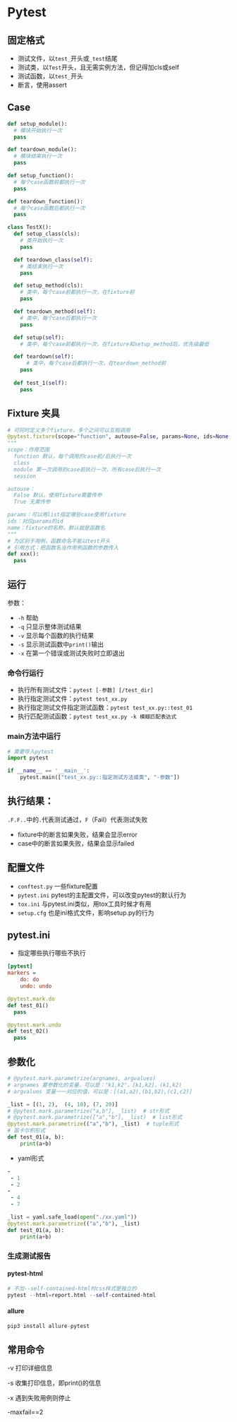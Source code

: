 # Pytest

## 固定格式

- 测试文件，以`test_`开头或`_test`结尾
- 测试类，以`Test`开头，且无需实例方法，但记得加cls或self
- 测试函数，以`test_`开头
- 断言，使用assert

## Case

```python
def setup_module():
  # 模块开始执行一次
  pass

def teardown_module():
  # 模块结束执行一次
  pass

def setup_function():
  # 每个case函数前都执行一次
  pass

def teardown_function():
  # 每个case函数后都执行一次
  pass
```

```python
class TestX():
  def setup_class(cls):
    # 类开始执行一次
    pass

  def teardown_class(self):
    # 类结束执行一次
    pass

  def setup_method(cls):
    # 类中，每个case前都执行一次，在fixture前
    pass

  def teardown_method(self):
    # 类中，每个case后都执行一次
    pass

  def setup(self):
    # 类中，每个case前都执行一次，在fixture和setup_method后，优先级最低

  def teardown(self):
      # 类中，每个case后都执行一次，在teardown_method前
    pass
  
  def test_1(self):
    pass
```

## Fixture 夹具

```python
# 可同时定义多个fixture，多个之间可以互相调用
@pytest.fixture(scope="function", autouse=False, params=None, ids=None, name=None)
"""
scope：作用范围
  function 默认，每个调用的case前/后执行一次
  class
  module 第一次调用的case前执行一次，所有case后执行一次
  session

autouse：
  False 默认，使用fixture需要传参
  True 无需传参

params：可以用list指定哪些case使用fixture
ids：对应params的id
name：fixture的名称，默认就是函数名
"""
# 为区别于用例，函数命名不能以test开头
# 引用方式：把函数名当作用例函数的参数传入
def xxx():
  pass
```

## 运行

参数：

- `-h` 帮助
- `-q` 只显示整体测试结果
- `-v` 显示每个函数的执行结果
- `-s` 显示测试函数中`print()`输出
- `-x` 在第一个错误或测试失败时立即退出

### 命令行运行

- 执行所有测试文件：`pytest [-参数] [/test_dir]`
- 执行指定测试文件：`pytest test_xx.py`
- 执行指定测试文件指定测试函数：`pytest test_xx.py::test_01`
- 执行匹配测试函数：`pytest test_xx.py -k 模糊匹配表达式`

### main方法中运行

```python
# 需要导入pytest
import pytest

if __name__ == '__main__':
    pytest.main(["test_xx.py::指定测试方法或类", "-参数"])
```

## 执行结果：

`.F.F..`中的`.`代表测试通过，`F`（Fail）代表测试失败

- fixture中的断言如果失败，结果会显示error
- case中的断言如果失败，结果会显示failed

## 配置文件

- `conftest.py` 一些fixture配置
- `pytest.ini` pytest的主配置文件，可以改变pytest的默认行为
- `tox.ini` 与pytest.ini类似，用tox工具时候才有用
- `setup.cfg` 也是ini格式文件，影响setup.py的行为

## pytest.ini

- 指定哪些执行哪些不执行

```ini
[pytest]
markers = 
    do: do
    undo: undo
```

```python
@pytest.mark.do
def test_01()
  pass

@pytest.mark.undo
def test_02()
  pass
```

## 参数化

```python
# @pytest.mark.parametrize(argnames, argvalues)
# argnames 要参数化的变量，可以是："k1,k2"，[k1,k2]，(k1,k2)
# argvalues 变量一一对应的值，可以是：[(a1,a2),(b1,b2),(c1,c2)]

_list = [(1, 2),  (4, 10), (7, 20)]
# @pytest.mark.parametrize("a,b"], _list)  # str形式
# @pytest.mark.parametrize(["a","b"], _list)  # list形式
@pytest.mark.parametrize(("a","b"), _list)  # tuple形式
# 笛卡尔积形式
def test_01(a, b):
    print(a+b)
```

- yaml形式

```yaml
-
 - 1
 - 2
-
 - 4
 - 7
```

```python
_list = yaml.safe_load(open("./xx.yaml"))
@pytest.mark.parametrize(("a","b"), _list)
def test_01(a, b):
    print(a+b)
```

### 生成测试报告

#### pytest-html

```python
# 不加--self-contained-html时css样式是独立的
pytest --html=report.html --self-contained-html
```

#### allure

```python
pip3 install allure-pytest
```


## 常用命令

-v 打印详细信息

-s 收集打印信息，即print()的信息

-x 遇到失败用例则停止

-maxfail==2
